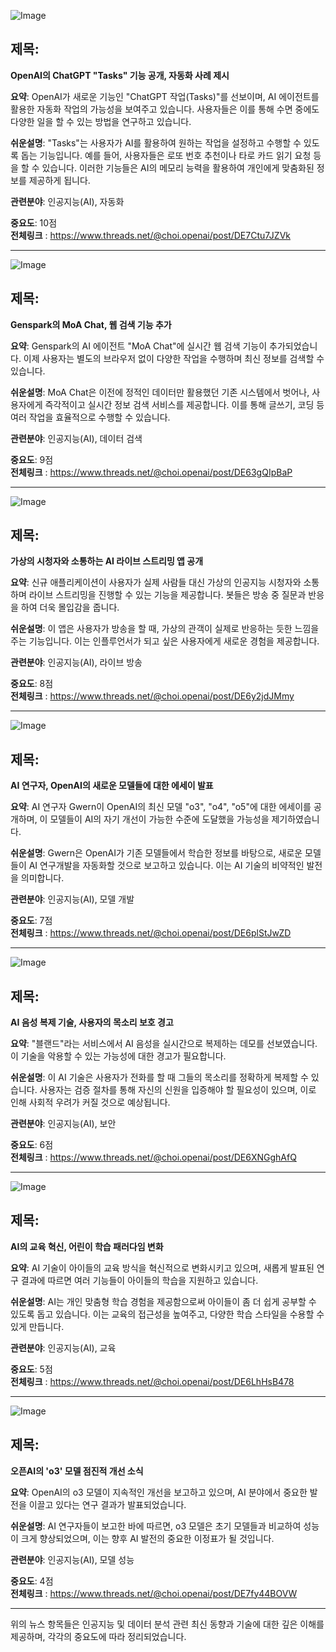 ![Image](https://scontent-iad3-2.cdninstagram.com/v/t51.71878-15/473676915_8942479085842095_8143398729858816124_n.jpg?stp=dst-jpg_e35_tt6&_nc_cat=109&ccb=1-7&_nc_sid=18de74&_nc_ohc=7QIvnr1x-0sQ7kNvgGl_M-m&_nc_zt=23&_nc_ht=scontent-iad3-2.cdninstagram.com&edm=ACx9VUEEAAAA&_nc_gid=AeJtEUsdPPfYGL-k40mjbWe&oh=00_AYBS-Nr7boo6o4P6YmNFaYTBwd4yJmfneWicZZKIy9zt0Q&oe=679093D6)

## 제목:
**OpenAI의 ChatGPT "Tasks" 기능 공개, 자동화 사례 제시**

**요약**:
OpenAI가 새로운 기능인 "ChatGPT 작업(Tasks)"를 선보이며, AI 에이전트를 활용한 자동화 작업의 가능성을 보여주고 있습니다. 사용자들은 이를 통해 수면 중에도 다양한 일을 할 수 있는 방법을 연구하고 있습니다.

**쉬운설명**:
"Tasks"는 사용자가 AI를 활용하여 원하는 작업을 설정하고 수행할 수 있도록 돕는 기능입니다. 예를 들어, 사용자들은 로또 번호 추천이나 타로 카드 읽기 요청 등을 할 수 있습니다. 이러한 기능들은 AI의 메모리 능력을 활용하여 개인에게 맞춤화된 정보를 제공하게 됩니다.

**관련분야**: 인공지능(AI), 자동화

**중요도**: 10점  
**전체링크** :  https://www.threads.net/@choi.openai/post/DE7Ctu7JZVk

---

![Image](https://scontent-iad3-1.cdninstagram.com/v/t51.71878-15/473555668_2029453130837931_8009779849404752812_n.jpg?stp=dst-jpg_e35_tt6&_nc_cat=104&ccb=1-7&_nc_sid=18de74&_nc_ohc=kKe2DbJgPgIQ7kNvgFr94ga&_nc_zt=23&_nc_ht=scontent-iad3-1.cdninstagram.com&edm=ACx9VUEEAAAA&_nc_gid=AeJtEUsdPPfYGL-k40mjbWe&oh=00_AYB-y2TSHzfWBDBOcbFp2LKOLdd0mEnUeVvJlIZH2180lg&oe=6790B9B0)

## 제목:
**Genspark의 MoA Chat, 웹 검색 기능 추가**

**요약**:
Genspark의 AI 에이전트 "MoA Chat"에 실시간 웹 검색 기능이 추가되었습니다. 이제 사용자는 별도의 브라우저 없이 다양한 작업을 수행하며 최신 정보를 검색할 수 있습니다.

**쉬운설명**:
MoA Chat은 이전에 정적인 데이터만 활용했던 기존 시스템에서 벗어나, 사용자에게 즉각적이고 실시간 정보 검색 서비스를 제공합니다. 이를 통해 글쓰기, 코딩 등 여러 작업을 효율적으로 수행할 수 있습니다.

**관련분야**: 인공지능(AI), 데이터 검색

**중요도**: 9점  
**전체링크** :  https://www.threads.net/@choi.openai/post/DE63gQIpBaP

---

![Image](https://scontent-iad3-1.cdninstagram.com/v/t51.71878-15/473722190_2977107839117804_9125311661585898487_n.jpg?stp=dst-jpg_e35_tt6&_nc_cat=110&ccb=1-7&_nc_sid=18de74&_nc_ohc=uz2r4SevC3EQ7kNvgFpTXzi&_nc_zt=23&_nc_ht=scontent-iad3-1.cdninstagram.com&edm=ACx9VUEEAAAA&_nc_gid=AeJtEUsdPPfYGL-k40mjbWe&oh=00_AYAkQJhQ39yp1ZnHW7ypCS3Ki25VyogWznj_rqKX7oq5Bw&oe=67909F74)

## 제목:
**가상의 시청자와 소통하는 AI 라이브 스트리밍 앱 공개**

**요약**:
신규 애플리케이션이 사용자가 실제 사람들 대신 가상의 인공지능 시청자와 소통하며 라이브 스트리밍을 진행할 수 있는 기능을 제공합니다. 봇들은 방송 중 질문과 반응을 하여 더욱 몰입감을 줍니다.

**쉬운설명**:
이 앱은 사용자가 방송을 할 때, 가상의 관객이 실제로 반응하는 듯한 느낌을 주는 기능입니다. 이는 인플루언서가 되고 싶은 사용자에게 새로운 경험을 제공합니다.

**관련분야**: 인공지능(AI), 라이브 방송

**중요도**: 8점  
**전체링크** :  https://www.threads.net/@choi.openai/post/DE6y2jdJMmy

---

![Image](https://scontent-iad3-1.cdninstagram.com/v/t51.29350-15/474205067_570262599170697_5412415141712317451_n.jpg?stp=dst-jpg_e35_tt6&_nc_cat=104&ccb=1-7&_nc_sid=18de74&_nc_ohc=PG893d71PdsQ7kNvgHjCJH2&_nc_zt=23&_nc_ht=scontent-iad3-1.cdninstagram.com&edm=ACx9VUEEAAAA&_nc_gid=AeJtEUsdPPfYGL-k40mjbWe&oh=00_AYAw7gZzFotGauU_eWD1a8hRVAK9cLHIqF-gmA6-M2TM8A&oe=6790AB6C)

## 제목:
**AI 연구자, OpenAI의 새로운 모델들에 대한 에세이 발표**

**요약**:
AI 연구자 Gwern이 OpenAI의 최신 모델 "o3", "o4", "o5"에 대한 에세이를 공개하며, 이 모델들이 AI의 자기 개선이 가능한 수준에 도달했을 가능성을 제기하였습니다.

**쉬운설명**:
Gwern은 OpenAI가 기존 모델들에서 학습한 정보를 바탕으로, 새로운 모델들이 AI 연구개발을 자동화할 것으로 보고하고 있습니다. 이는 AI 기술의 비약적인 발전을 의미합니다.

**관련분야**: 인공지능(AI), 모델 개발

**중요도**: 7점  
**전체링크** :  https://www.threads.net/@choi.openai/post/DE6plStJwZD

---

![Image](https://scontent-iad3-2.cdninstagram.com/v/t51.71878-15/473065739_4004918823084230_6131427787365349149_n.jpg?stp=dst-jpg_e35_tt6&_nc_cat=100&ccb=1-7&_nc_sid=18de74&_nc_ohc=YNbO2HUbHsgQ7kNvgG9oLWD&_nc_zt=23&_nc_ht=scontent-iad3-2.cdninstagram.com&edm=ACx9VUEEAAAA&_nc_gid=AeJtEUsdPPfYGL-k40mjbWe&oh=00_AYAgGQ6tjYlxTw761KxZ6SivbpDq5_K_6gGDyEpiETvRFA&oe=67909767)

## 제목:
**AI 음성 복제 기술, 사용자의 목소리 보호 경고**

**요약**:
"블랜드"라는 서비스에서 AI 음성을 실시간으로 복제하는 데모를 선보였습니다. 이 기술을 악용할 수 있는 가능성에 대한 경고가 필요합니다.

**쉬운설명**:
이 AI 기술은 사용자가 전화를 할 때 그들의 목소리를 정확하게 복제할 수 있습니다. 사용자는 검증 절차를 통해 자신의 신원을 입증해야 할 필요성이 있으며, 이로 인해 사회적 우려가 커질 것으로 예상됩니다.

**관련분야**: 인공지능(AI), 보안

**중요도**: 6점  
**전체링크** :  https://www.threads.net/@choi.openai/post/DE6XNGghAfQ

---

![Image](https://scontent-iad3-1.cdninstagram.com/v/t51.71878-15/473814675_574380702094293_4406195427905142657_n.jpg?stp=dst-jpg_e35_tt6&_nc_cat=110&ccb=1-7&_nc_sid=18de74&_nc_ohc=_PAArl0TMy4Q7kNvgFZl1ow&_nc_zt=23&_nc_ht=scontent-iad3-1.cdninstagram.com&edm=ACx9VUEEAAAA&_nc_gid=AeJtEUsdPPfYGL-k40mjbWe&oh=00_AYDoYhhcRTaZAaW9w3c4uLV9aO47IK8VM8wD5jdYQHO7bg&oe=6790A725)

## 제목:
**AI의 교육 혁신, 어린이 학습 패러다임 변화**

**요약**:
AI 기술이 아이들의 교육 방식을 혁신적으로 변화시키고 있으며, 새롭게 발표된 연구 결과에 따르면 여러 기능들이 아이들의 학습을 지원하고 있습니다.

**쉬운설명**:
AI는 개인 맞춤형 학습 경험을 제공함으로써 아이들이 좀 더 쉽게 공부할 수 있도록 돕고 있습니다. 이는 교육의 접근성을 높여주고, 다양한 학습 스타일을 수용할 수 있게 만듭니다.

**관련분야**: 인공지능(AI), 교육

**중요도**: 5점  
**전체링크** :  https://www.threads.net/@choi.openai/post/DE6LhHsB478

---

![Image](https://scontent-iad3-1.cdninstagram.com/v/t51.29350-15/474021710_967263818675840_106614601384929374_n.jpg?stp=dst-jpg_e35_tt6&_nc_cat=110&ccb=1-7&_nc_sid=18de74&_nc_ohc=6cHJk_wG4n0Q7kNvgF_taDG&_nc_zt=23&_nc_ht=scontent-iad3-1.cdninstagram.com&edm=ACx9VUEEAAAA&_nc_gid=AeJtEUsdPPfYGL-k40mjbWe&oh=00_AYCJLDQhgDExUEBAenr6TSqQlFEUiYEU1ie9cz7eOZZndw&oe=6790AA08)

## 제목:
**오픈AI의 'o3' 모델 점진적 개선 소식**

**요약**:
OpenAI의 o3 모델이 지속적인 개선을 보고하고 있으며, AI 분야에서 중요한 발전을 이끌고 있다는 연구 결과가 발표되었습니다.

**쉬운설명**:
AI 연구자들이 보고한 바에 따르면, o3 모델은 초기 모델들과 비교하여 성능이 크게 향상되었으며, 이는 향후 AI 발전의 중요한 이정표가 될 것입니다.

**관련분야**: 인공지능(AI), 모델 성능

**중요도**: 4점  
**전체링크** :  https://www.threads.net/@choi.openai/post/DE7fy44BOVW

--- 

위의 뉴스 항목들은 인공지능 및 데이터 분석 관련 최신 동향과 기술에 대한 깊은 이해를 제공하며, 각각의 중요도에 따라 정리되었습니다.